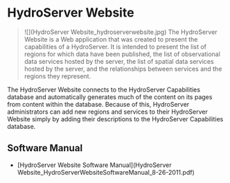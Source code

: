 # HydroServer Website
>![](HydroServer Website_hydroserverwebsite.jpg)
The HydroServer Website is a Web application that was created to present the capabilities of a HydroServer. It is intended to present the list of regions for which data have been published, the list of observational data services hosted by the server, the list of spatial data services hosted by the server, and the relationships between services and the regions they represent.

The HydroServer Website connects to the HydroServer Capabilities database and automatically generates much of the content on its pages from content within the database. Because of this, HydroServer administrators can add new regions and services to their HydroServer Website simply by adding their descriptions to the HydroServer Capabilities database.

## Software Manual
* [HydroServer Website Software Manual](HydroServer Website_HydroServerWebsiteSoftwareManual_8-26-2011.pdf)